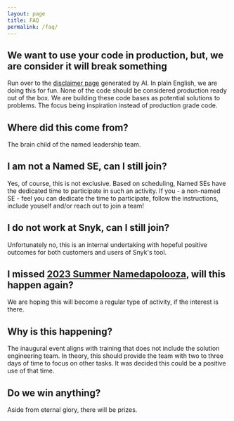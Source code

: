 ```yaml
---
layout: page
title: FAQ
permalink: /faq/
---
```

## We want to use your code in production, but, we are consider it will break something
Run over to the [disclaimer page](/disclaimer.markdown) generated by AI.  In plain English, we are doing this for fun.  None of the code should be considered production ready out of the box.  We are building these code bases as potential solutions to problems. The focus being inspiration instead of production grade code. 

## Where did this come from?
The brain child of the named leadership team.  

## I am not a Named SE, can I still join? 
Yes, of course, this is not exclusive.  Based on scheduling, Named SEs have the dedicated time to participate in such an activity.  If you - a non-named SE - feel you can dedicate the time to participate, follow the instructions, include youself and/or reach out to join a team! 

## I do not work at Snyk, can I still join? 
Unfortunately no, this is an internal undertaking with hopeful positive outcomes for both customers and users of Snyk's tool.

## I missed [2023 Summer Namedapolooza](/_events/2023-summer-namedapolooza.markdown), will this happen again?
We are hoping this will become a regular type of activity, if the interest is there.  

## Why is this happening?
The inaugural event aligns with training that does not include the solution engineering team.  In theory, this should provide the team with two to three days of time to focus on other tasks.  It was decided this could be a positive use of that time. 

## Do we win anything?
Aside from eternal glory, there will be prizes. 
